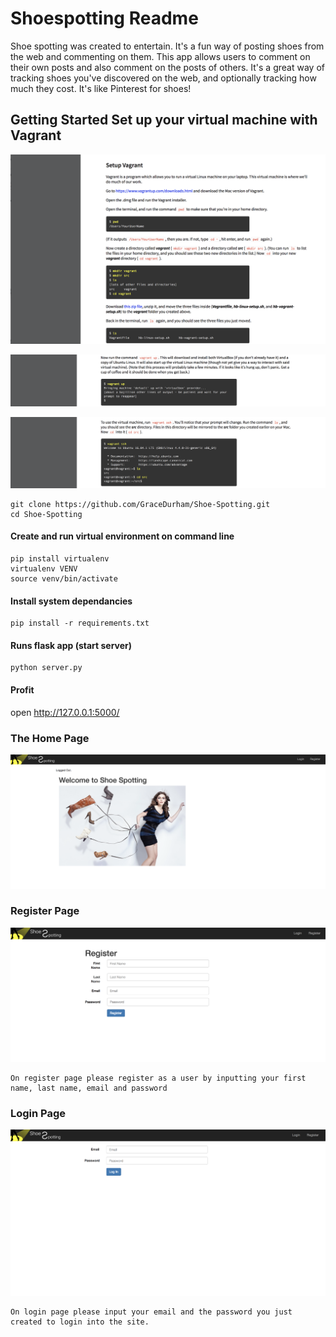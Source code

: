 # Shoespotting Readme

Shoe spotting was created to entertain. It's a fun way of posting shoes from the web and commenting on them. This app allows users to comment on their own posts and also comment on the posts of others. It's a great way of tracking shoes you've discovered on the web, and optionally tracking how much they cost. It's like Pinterest for shoes!


## Getting Started Set up your virtual machine with Vagrant 


![alt text](https://github.com/GraceDurham/Shoe-Spotting/blob/master/setup_vagrant.png)

![alt text](https://github.com/GraceDurham/Shoe-Spotting/blob/master/set_up_vagrant_continued.png)

![alt text](https://github.com/GraceDurham/Shoe-Spotting/blob/master/set_up_vagrant_cont.png)



```
git clone https://github.com/GraceDurham/Shoe-Spotting.git
cd Shoe-Spotting
```
#### Create and run virtual environment on command line

```
pip install virtualenv
virtualenv VENV
source venv/bin/activate
```

#### Install system dependancies 

```
pip install -r requirements.txt
```

#### Runs flask app (start server)

```
python server.py 
```

#### Profit

open http://127.0.0.1:5000/

### The Home Page

![alt text](https://github.com/GraceDurham/Shoe-Spotting/blob/master/home_page.png)

### Register Page 
![alt text](https://github.com/GraceDurham/Shoe-Spotting/blob/master/register_page.png)
```
On register page please register as a user by inputting your first name, last name, email and password 

```
### Login Page 

![alt text](https://github.com/GraceDurham/Shoe-Spotting/blob/master/login_page.png)

```
On login page please input your email and the password you just created to login into the site. 

```


